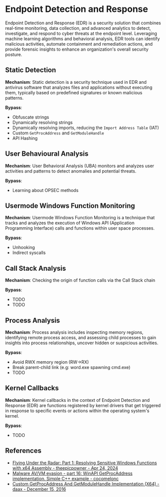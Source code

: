 # Endpoint Detection and Response

Endpoint Detection and Response (EDR) is a security solution that combines real-time monitoring, data collection, and advanced analytics to detect, investigate, and respond to cyber threats at the endpoint level. Leveraging machine learning algorithms and behavioral analysis, EDR tools can identify malicious activities, automate containment and remediation actions, and provide forensic insights to enhance an organization's overall security posture.


## Static Detection

**Mechanism**: Static detection is a security technique used in EDR and antivirus software that analyzes files and applications without executing them, typically based on predefined signatures or known malicious patterns. 

**Bypass**:

- Obfuscate strings
- Dynamically resolving strings
- Dynamically resolving imports, reducing the `Import Address Table` (IAT)
- Custom `GetProcAddress` and `GetModuleHandle`
- API Hashing


## User Behavioural Analysis

**Mechanism**: User Behavioral Analysis (UBA) monitors and analyzes user activities and patterns to detect anomalies and potential threats. 

**Bypass**:

- Learning about OPSEC methods


## Usermode Windows Function Monitoring

**Mechanism**: Usermode Windows Function Monitoring is a technique that tracks and analyzes the execution of Windows API (Application Programming Interface) calls and functions within user space processes.

**Bypass**:

- Unhooking
- Indirect syscalls


## Call Stack Analysis

**Mechanism**: Checking the origin of function calls via the Call Stack chain

**Bypass**:

- TODO
- TODO


## Process Analysis

**Mechanism**: Process analysis includes inspecting memory regions, identifying remote process access, and assessing child processes to gain insights into process relationships, uncover hidden or suspicious activities.

**Bypass**:

- Avoid RWX memory region (RW->RX)
- Break parent-child link (e.g: word.exe spawning cmd.exe)
- TODO


## Kernel Callbacks

**Mechanism**: Kernel callbacks in the context of Endpoint Detection and Response (EDR) are functions registered by kernel drivers that get triggered in response to specific events or actions within the operating system's kernel. 

**Bypass**:

- TODO


## References

* [Flying Under the Radar: Part 1: Resolving Sensitive Windows Functions with x64 Assembly - theepicpowner - Apr 24, 2024](https://theepicpowner.gitlab.io/posts/Flying-Under-the-Radar-Part-1/)
* [Malware AV/VM evasion - part 16: WinAPI GetProcAddress implementation. Simple C++ example - cocomelonc](https://cocomelonc.github.io/malware/2023/04/16/malware-av-evasion-16.html)
* [Custom GetProcAddress And GetModuleHandle Implementation (X64) - daax - December 15, 2016](https://revers.engineering/custom-getprocaddress-and-getmodulehandle-implementation-x64/)